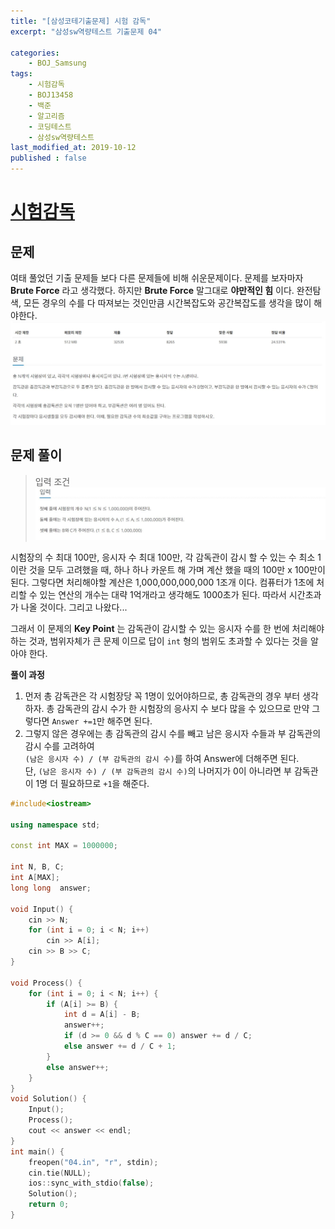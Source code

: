 ```yaml
---
title: "[삼성코테기출문제] 시험 감독"
excerpt: "삼성sw역량테스트 기출문제 04"

categories:
    - BOJ_Samsung
tags:
    - 시험감독
    - BOJ13458
    - 백준
    - 알고리즘
    - 코딩테스트
    - 삼성sw역량테스트
last_modified_at: 2019-10-12
published : false
---  
```

# [시험감독](https://www.acmicpc.net/problem/13458)  
  
## 문제  
여태 풀었던 기출 문제들 보다 다른 문제들에 비해 쉬운문제이다. 문제를 보자마자 __Brute Force__ 라고 생각했다. 하지만 __Brute Force__ 말그대로 __야만적인 힘__ 이다. 완전탐색, 모든 경우의 수를 다 따져보는 것인만큼 시간복잡도와 공간복잡도를 생각을 많이 해야한다. 
[![문제](/assets/BOJ-samsung/2019-10-12-SamsungEX04-img01.jpg)](/assets/BOJ-samsung/2019-10-12-SamsungEX04-img01.jpg)  
  
## 문제 풀이  
>입력 조건  
[![입력](/assets/BOJ-samsung/2019-10-12-SamsungEX04-img02.jpg)](/assets/BOJ-samsung/2019-10-12-SamsungEX04-img02.jpg)  
  
시험장의 수 최대 100만, 응시자 수 최대 100만, 각 감독관이 감시 할 수 있는 수 최소 1이란 것을 모두 고려했을 때, 하나 하나 카운트 해 가며 계산 했을 때의 100만 x 100만이 된다. 그렇다면 처리해야할 계산은 1,000,000,000,000 1조개 이다. 컴퓨터가 1초에 처리할 수 있는 연산의 개수는 대략 1억개라고 생각해도 1000초가 된다. 따라서 시간초과가 나올 것이다. 그리고 나왔다...  
  
그래서 이 문제의 __Key Point__ 는 감독관이 감시할 수 있는 응시자 수를 한 번에 처리해야하는 것과, 범위자체가 큰 문제 이므로 답이 `int` 형의 범위도 초과할 수 있다는 것을 알아야 한다.  
  
__풀이 과정__  
1. 먼저 총 감독관은 각 시험장당 꼭 1명이 있어야하므로, 총 감독관의 경우 부터 생각하자. 총 감독관의 감시 수가 한 시험장의 응사지 수 보다 많을 수 있으므로 만약 그렇다면 `Answer +=1`만 해주면 된다.  
2. 그렇지 않은 경우에는 총 감독관의 감시 수를 빼고 남은 응시자 수들과 부 감독관의 감시 수를 고려하여   
`(남은 응시자 수) / (부 감독관의 감시 수)`를 하여 Answer에 더해주면 된다.  
단, `(남은 응시자 수) / (부 감독관의 감시 수)`의 나머지가 0이 아니라면 부 감독관이 1명 더 필요하므로 `+1`을 해준다.

```cpp
#include<iostream>

using namespace std;

const int MAX = 1000000;

int N, B, C;
int A[MAX];
long long  answer;

void Input() {
	cin >> N;
	for (int i = 0; i < N; i++)
		cin >> A[i];
	cin >> B >> C;
}

void Process() {
	for (int i = 0; i < N; i++) {
		if (A[i] >= B) {
			int d = A[i] - B;
			answer++;
			if (d >= 0 && d % C == 0) answer += d / C;
			else answer += d / C + 1;
		}
		else answer++;
	}
}
void Solution() {
	Input();
	Process();
	cout << answer << endl;
}
int main() {
	freopen("04.in", "r", stdin);
	cin.tie(NULL);
	ios::sync_with_stdio(false);
	Solution();
	return 0;
}
```